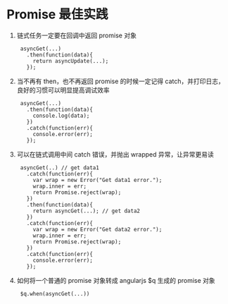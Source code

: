 Promise 最佳实践
================
1. 链式任务一定要在回调中返回 promise 对象

        asyncGet(...)
          .then(function(data){
            return asyncUpdate(...);
          });

2. 当不再有 then，也不再返回 promise 的时候一定记得 catch，并打印日志，良好的习惯可以明显提高调试效率

        asyncGet(...)
          .then(function(data){
            console.log(data);
          })
          .catch(function(err){
            console.error(err);
          });

3. 可以在链式调用中间 catch 错误，并抛出 wrapped 异常，让异常更易读

        asyncGet(..) // get data1
          .catch(function(err){
            var wrap = new Error("Get data1 error.");
            wrap.inner = err;
            return Promise.reject(wrap);
          })
          .then(function(data){
            return asyncGet(...); // get data2
          })
          .catch(function(err){
            var wrap = new Error("Get data2 error.");
            wrap.inner = err;
            return Promise.reject(wrap);
          })
          .catch(function(err){
            console.error(err);
          });

4. 如何将一个普通的 promise 对象转成 angularjs $q 生成的 promise 对象

        $q.when(asyncGet(...))
